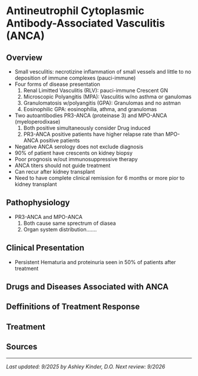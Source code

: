 # **Antineutrophil Cytoplasmic Antibody-Associated Vasculitis (ANCA)**
## **Overview**
  * Small vesculitis: necrotizine inflammation of small vessels and little to no deposition of immune complexes (pauci-immune)
  * Four forms of disease presentation
    1. Renal Limitted Vasculitis (RLV): pauci-immune Crescent GN
    2. Microscopic Polyangitis (MPA): Vasculitis w/no asthma or ganulomas
    3. Granulomatosis w/polyangitis (GPA): Granulomas and no astman
    4. Eosinophilic GPA: eosinophilia, athma, and granulomas
  * Two autoantibodies PR3-ANCA (proteinase 3) and MPO-ANCA (myeloperodixase)
    1. Both positive simultaneously consider Drug induced
    2. PR3-ANCA positive patients have higher relapse rate than MPO-ANCA positive patients
  * Negative ANCA serology does not exclude diagnosis
  * 90% of patient have crescents on kidney biopsy
  * Poor prognosis w/out immunosuppressive therapy
  * ANCA titers should not guide treatment
  * Can recur after kidney transplant
  * Need to have complete clinical remission for 6 months or more pior to kidney transplant
## **Pathophysiology**
  * PR3-ANCA and MPO-ANCA
    1. Both cause same sprectrum of diasea
    2. Organ system distribution.......
## **Clinical Presentation**
  * Persistent Hematuria and proteinuria seen in 50% of patients after treatment
## **Drugs and Diseases Associated with ANCA**
## **Deffinitions of Treatment Response**
## **Treatment**
## **Sources**
---
*Last updated: 9/2025 by Ashley Kinder, D.O.*
*Next review: 9/2026*
